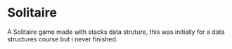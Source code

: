 # Solitaire
A Solitaire game made with stacks data struture, this was initially for a data structures course but i never finished.

